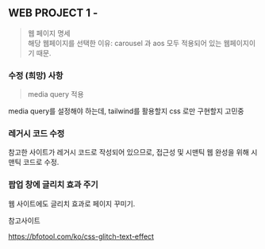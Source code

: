 ## WEB PROJECT 1 -
>웹 페이지 명세  
해당 웹페이지를 선택한 이유: carousel 과 aos 모두 적용되어 있는 웹페이지이기 때문.  

### 수정 (희망) 사항
>media query 적용  

media query를 설정해야 하는데, tailwind를 활용할지 css 로만 구현할지 고민중 

### 레거시 코드 수정  
참고한 사이트가 레거시 코드로 작성되어 있으므로, 접근성 및 시맨틱 웹 완성을 위해 시맨틱 코드로 수정.

### 팝업 창에 글리치 효과 주기  
웹 사이트에도 글리치 효과로 페이지 꾸미기.

참고사이트

https://bfotool.com/ko/css-glitch-text-effect
